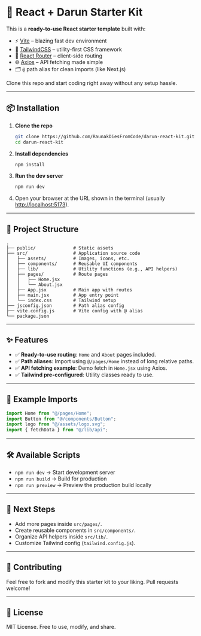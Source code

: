 # 🚀 React + Darun Starter Kit

This is a **ready-to-use React starter template** built with:

* ⚡ [Vite](https://vitejs.dev/) – blazing fast dev environment
* 🎨 [TailwindCSS](https://tailwindcss.com/) – utility-first CSS framework
* 🔗 [React Router](https://reactrouter.com/) – client-side routing
* 🌐 [Axios](https://axios-http.com/) – API fetching made simple
* 🗂️ `@` path alias for clean imports (like Next.js)

Clone this repo and start coding right away without any setup hassle.

---

## 📦 Installation

1. **Clone the repo**

   ```bash
   git clone https://github.com/RaunakDiesFromCode/darun-react-kit.git
   cd darun-react-kit
   ```

2. **Install dependencies**

   ```bash
   npm install
   ```

3. **Run the dev server**

   ```bash
   npm run dev
   ```

4. Open your browser at the URL shown in the terminal (usually [http://localhost:5173](http://localhost:5173)).

---

## 📂 Project Structure

```
.
├── public/              # Static assets
├── src/                 # Application source code
│   ├── assets/          # Images, icons, etc.
│   ├── components/      # Reusable UI components
│   ├── lib/             # Utility functions (e.g., API helpers)
│   ├── pages/           # Route pages
│   │   ├── Home.jsx
│   │   └── About.jsx
│   ├── App.jsx          # Main app with routes
│   ├── main.jsx         # App entry point
│   └── index.css        # Tailwind setup
├── jsconfig.json        # Path alias config
├── vite.config.js       # Vite config with @ alias
└── package.json
```

---

## ✨ Features

* ✅ **Ready-to-use routing**: `Home` and `About` pages included.
* ✅ **Path aliases**: Import using `@/pages/Home` instead of long relative paths.
* ✅ **API fetching example**: Demo fetch in `Home.jsx` using Axios.
* ✅ **Tailwind pre-configured**: Utility classes ready to use.

---

## 🔗 Example Imports

```jsx
import Home from "@/pages/Home";
import Button from "@/components/Button";
import logo from "@/assets/logo.svg";
import { fetchData } from "@/lib/api";
```

---

## 🛠️ Available Scripts

* `npm run dev` → Start development server
* `npm run build` → Build for production
* `npm run preview` → Preview the production build locally

---

## 📖 Next Steps

* Add more pages inside `src/pages/`.
* Create reusable components in `src/components/`.
* Organize API helpers inside `src/lib/`.
* Customize Tailwind config (`tailwind.config.js`).

---

## 🤝 Contributing

Feel free to fork and modify this starter kit to your liking. Pull requests welcome!

---

## 📜 License

MIT License. Free to use, modify, and share.
